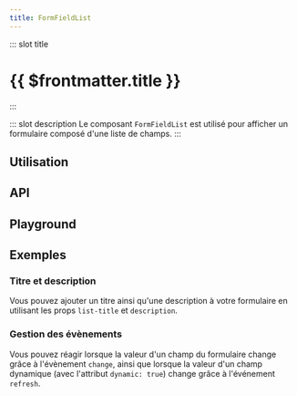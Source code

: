 ```yaml
---
title: FormFieldList
---
```


::: slot title
# {{ $frontmatter.title }}
:::

::: slot description
Le composant `FormFieldList` est utilisé pour afficher un formulaire composé d'une liste de champs.
:::

## Utilisation

<DocExample
  eager
  file="composants/form-field-list/examples/form-field-list"
/>

## API

<DocApi
  :value="['FormFieldList']"
  :api="{
    FormFieldList: {
      props: [
        {
          name: 'fields',
          type: 'Fields',
          required: true,
          description: 'La liste des champs à afficher.',
          example: '{\n	fieldId: Field\n}'
        },
        {
          name: 'list-title',
          type: 'string',
          default: '\'undefined\'',
          description: 'Le titre du formulaire.'
        },
        {
          name: 'description',
          type: 'string',
          default: '\'undefined\'',
          description: 'La description du formulaire.'
        }
      ],
      events: [
        {
          name: 'change',
          description: 'Événement émis lorsque la valeur d\'un champ est mise à jour.',
          value: 'fields: Fields'
        },
        {
          name: 'refresh',
          description: 'Événement émis lorsque la valeur d\'un champ dynamique est mise à jour.'
        }
      ]
    }
  }"
/>

## Playground

<DocExample
  file="composants/form-field-list/examples/form-field-list-playground"
  hide-code-block
/>

## Exemples

### Titre et description

Vous pouvez ajouter un titre ainsi qu'une description à votre formulaire en utilisant les props `list-title` et `description`.

<DocExample file="composants/form-field-list/examples/form-field-list-props" />

### Gestion des évènements

Vous pouvez réagir lorsque la valeur d'un champ du formulaire change grâce à l'évènement `change`, ainsi que lorsque la valeur d'un champ dynamique (avec l'attribut `dynamic: true`) change grâce à l'événement `refresh`.

<DocExample file="composants/form-field-list/examples/form-field-list-events" />
